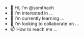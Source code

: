 - 👋 Hi, I’m @somthach
- 👀 I’m interested in ...
- 🌱 I’m currently learning ...
- 💞️ I’m looking to collaborate on ...
- 📫 How to reach me ...

<!---
somthach/somthach is a ✨ special ✨ repository because its `README.md` (this file) appears on your GitHub profile.
You can click the Preview link to take a look at your changes.
--->
